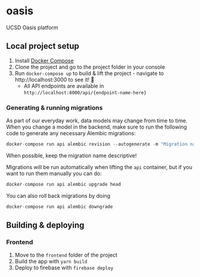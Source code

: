 # oasis
UCSD Oasis platform

## Local project setup

1. Install [Docker Compose](https://docs.docker.com/compose/install/)
2. Clone the project and go to the project folder in your console
3. Run `docker-compose up` to build & lift the project - navigate to http://localhost:3000 to see it! 🚀
    - All API endpoints are available in `http://localhost:8000/api/{endpoint-name-here}`

### Generating & running migrations

As part of our everyday work, data models may change from time to time. When you change a model in the backend, make sure to run the following code to generate any necessary Alembic migrations:

```python
docker-compose run api alembic revision --autogenerate -m "Migration name here!"
```

When possible, keep the migration name descriptive!

Migrations will be run automatically when lifting the `api` container, but if you want to run them manually you can do:

```python
docker-compose run api alembic upgrade head
```

You can also roll back migrations by doing

```python
docker-compose run api alembic downgrade
```

## Building & deploying

### Frontend

1. Move to the `frontend` folder of the project
2. Build the app with `yarn build`
3. Deploy to firebase with `firebase deploy`